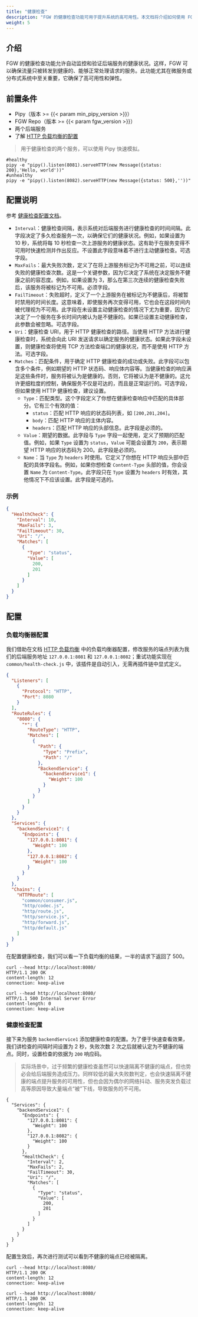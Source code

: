 ```yaml
---
title: "健康检查"
description: "FGW 的健康检查功能可用于提升系统的高可用性。本文档将介绍如何使用 FGW 的健康检查功能。"
weight: 5
---
```


## 介绍

FGW 的健康检查功能允许自动监控和验证后端服务的健康状况。这样，FGW 可以确保流量只被转发到健康的、能够正常处理请求的服务。此功能尤其在微服务或分布式系统中至关重要，它确保了高可用性和弹性。

## 前置条件

- Pipy（版本 >= {{< param min_pipy_version >}}）
- FGW Repo（版本 >= {{< param fgw_version >}}）
- 两个后端服务
- 了解 [HTTP 负载均衡的配置](/features/http-load-balancer/)

> 用于健康检查的两个服务，可以使用 Pipy 快速模拟。

```shell
#healthy
pipy -e "pipy().listen(8081).serveHTTP(new Message({status: 200},'Hello, world'))"
#unhealthy
pipy -e "pipy().listen(8082).serveHTTP(new Message({status: 500},''))"
```

## 配置说明

参考 [健康检查配置文档](/reference/configuration/#411-healthcheck)。

- `Interval`：健康检查间隔，表示系统对后端服务进行健康检查的时间间隔。此字段决定了多久检查服务一次，以确保它们的健康状况。例如，如果设置为 10 秒，系统将每 10 秒检查一次上游服务的健康状态。这有助于在服务变得不可用时快速检测并作出反应。不设置此字段意味着不进行主动健康检查。可选字段。
- `MaxFails`：最大失败次数，定义了在将上游服务标记为不可用之前，可以连续失败的健康检查次数。这是一个关键参数，因为它决定了系统在决定服务不健康之前的容忍度。例如，如果设置为 3，那么在第三次连续的健康检查失败后，该服务将被标记为不可用。必须字段。
- `FailTimeout`：失败超时，定义了一个上游服务在被标记为不健康后，将被暂时禁用的时间长度。这意味着，即使服务再次变得可用，它也会在这段时间内被代理视为不可用。此字段在未设置主动健康检查的情况下尤为重要，因为它决定了一个服务在多长时间内被认为是不健康的。如果已设置主动健康检查，此参数会被忽略。可选字段。
- `Uri`：健康检查 URI，用于 HTTP 健康检查的路径。当使用 HTTP 方法进行健康检查时，系统会向此 URI 发送请求以确定服务的健康状态。如果此字段未设置，则健康检查将使用 TCP 方法检查端口的健康状况，而不是使用 HTTP 方法。可选字段。
- `Matches`：匹配条件，用于确定 HTTP 健康检查的成功或失败。此字段可以包含多个条件，例如期望的 HTTP 状态码、响应体内容等。当健康检查的响应满足这些条件时，服务将被认为是健康的。否则，它将被认为是不健康的。这允许更细粒度的控制，确保服务不仅是可达的，而且是正常运行的。可选字段，但如果使用 HTTP 健康检查，建议设置。
  - `Type`：匹配类型。这个字段定义了你想在健康检查响应中匹配的具体部分。它有三个有效的值：
      - `status`：匹配 HTTP 响应的状态码列表，如 `[200,201,204]`。
      - `body`：匹配 HTTP 响应的主体内容。
      - `headers`：匹配 HTTP 响应的头部信息。此字段是必须的。
  - `Value`：期望的数据。此字段与 `Type` 字段一起使用，定义了预期的匹配值。例如，如果 `Type` 设置为 `status`，`Value` 可能会设置为 `200`，表示期望 HTTP 响应的状态码为 200。此字段是必须的。
  - `Name`：当 `Type` 为 `headers` 时使用。它定义了你想在 HTTP 响应头部中匹配的具体字段名。例如，如果你想检查 `Content-Type` 头部的值，你会设置 `Name` 为 `Content-Type`。此字段只在 `Type` 设置为 `headers` 时有效，其他情况下不应该设置。此字段是可选的。

### 示例

```json
{
  "HealthCheck": {
    "Interval": 10,
    "MaxFails": 3,
    "FailTimeout": 30,
    "Uri": "/",
    "Matches": [
      {
        "Type": "status",
        "Value": [
          200,
          201
        ]
      }
    ]
  }
}
```

## 配置

### 负载均衡器配置

我们借助在文档 [HTTP 负载均衡](/features/http-load-balancer/) 中的负载均衡器配置，修改服务的端点列表为我们的后端服务地址 `127.0.0.1:8081` 和 `127.0.0.1:8082`；重试功能实现在 `common/health-check.js` 中，该插件是自动引入，无需再插件链中显式定义。

```json
{
  "Listeners": [
    {
      "Protocol": "HTTP",
      "Port": 8080
    }
  ],
  "RouteRules": {
    "8080": {
      "*": {
        "RouteType": "HTTP",
        "Matches": [
          {
            "Path": {
              "Type": "Prefix",
              "Path": "/"
            },
            "BackendService": {
              "backendService1": {
                "Weight": 100
              }
            }
          }
        ]
      }
    }
  },
  "Services": {
    "backendService1": {
      "Endpoints": {
        "127.0.0.1:8081": {
          "Weight": 100
        },
        "127.0.0.1:8082": {
          "Weight": 100
        }
      }
    }
  },
  "Chains": {
    "HTTPRoute": [
      "common/consumer.js",
      "http/codec.js",
      "http/route.js",
      "http/service.js",
      "http/forward.js",
      "http/default.js"
    ]
  }
}
```

在配置健康检查，我们可以看一下负载均衡的结果，一半的请求下返回了 500。

```shell
curl --head http://localhost:8080/
HTTP/1.1 200 OK
content-length: 12
connection: keep-alive

curl --head http://localhost:8080/
HTTP/1.1 500 Internal Server Error
content-length: 0
connection: keep-alive
```

### 健康检查配置

接下来为服务 `backendService1` 添加健康检查的配置。为了便于快速查看效果，我们讲检查的间隔时间设置为 2 秒，失败次数 2 次之后就被认定为不健康的端点。同时，设置检查的依据为 `200` 响应码。

> 实际场景中，过于频繁的健康检查虽然可以快速隔离不健康的端点，但也势必会给后端服务造成压力。同样较低的最大失败数判定，也会快速隔离不健康的端点提升服务的可用性，但也会因为偶尔的网络抖动、服务突发负载过高等原因导致大量端点“被”下线，导致服务的不可用。

```shell
{
  "Services": {
    "backendService1": {
      "Endpoints": {
        "127.0.0.1:8081": {
          "Weight": 100
        },
        "127.0.0.1:8082": {
          "Weight": 100
        }
      },
      "HealthCheck": {
        "Interval": 2,
        "MaxFails": 2,
        "FailTimeout": 30,
        "Uri": "/",
        "Matches": [
          {
            "Type": "status",
            "Value": [
              200,
              201
            ]
          }
        ]
      }
    }
  }
}
```

配置生效后，再次进行测试可以看到不健康的端点已经被隔离。

```shell
curl --head http://localhost:8080/
HTTP/1.1 200 OK
content-length: 12
connection: keep-alive

curl --head http://localhost:8080/
HTTP/1.1 200 OK
content-length: 12
connection: keep-alive
```
